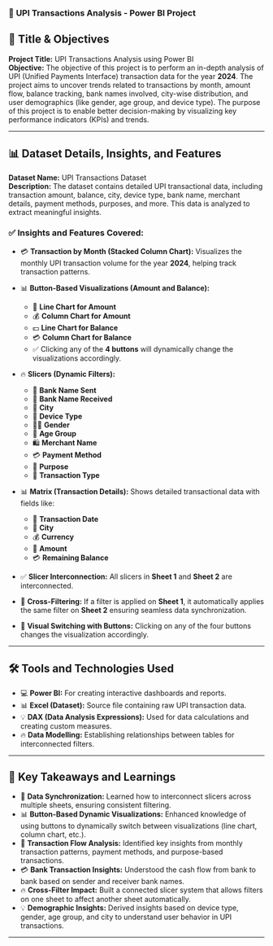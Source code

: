 
### 🏦 **UPI Transactions Analysis - Power BI Project**

## 🎯 **Title & Objectives**
**Project Title:** UPI Transactions Analysis using Power BI  
**Objective:**  The objective of this project is to perform an in-depth analysis of UPI (Unified Payments Interface) transaction data for the year **2024**. The project aims to uncover trends related to transactions by month, amount flow, balance tracking, bank names involved, city-wise distribution, and user demographics (like gender, age group, and device type). The purpose of this project is to enable better decision-making by visualizing key performance indicators (KPIs) and trends.

---

## 📊 **Dataset Details, Insights, and Features**
**Dataset Name:** UPI Transactions Dataset  
**Description:** The dataset contains detailed UPI transactional data, including transaction amount, balance, city, device type, bank name, merchant details, payment methods, purposes, and more. This data is analyzed to extract meaningful insights.

### ✅ **Insights and Features Covered:**
 
  - 💳 **Transaction by Month (Stacked Column Chart):** Visualizes the monthly UPI transaction volume for the year **2024**, helping track transaction patterns.
  - 📊 **Button-Based Visualizations (Amount and Balance):**
    - 💸 **Line Chart for Amount**
    - 💰 **Column Chart for Amount**
    - 💵 **Line Chart for Balance**
    - 💳 **Column Chart for Balance**
    - ✅ Clicking any of the **4 buttons** will dynamically change the visualizations accordingly.
  - 🔥 **Slicers (Dynamic Filters):**  
    - 📌 **Bank Name Sent**
    - 🏦 **Bank Name Received**
    - 🌆 **City**
    - 📱 **Device Type**
    - 👩‍💼 **Gender**
    - 🎂 **Age Group**
    - 🛍 **Merchant Name**
    - 💳 **Payment Method**
    - 🎯 **Purpose**
    - 🔄 **Transaction Type**
  - 📊 **Matrix (Transaction Details):** 
     Shows detailed transactional data with fields like:
      - 📅 **Transaction Date**
      - 🌆 **City**
      - 💰 **Currency**
      - 💸 **Amount**
      - 💳 **Remaining Balance**
 
  - ✅ **Slicer Interconnection:** All slicers in **Sheet 1** and **Sheet 2** are interconnected.  
  - 🔄 **Cross-Filtering:** If a filter is applied on **Sheet 1**, it automatically applies the same filter on **Sheet 2** ensuring seamless data synchronization.
  - 🎨 **Visual Switching with Buttons:** Clicking on any of the four buttons changes the visualization accordingly.

---

## 🛠 **Tools and Technologies Used**
- 💻 **Power BI:** For creating interactive dashboards and reports.
- 📊 **Excel (Dataset):** Source file containing raw UPI transaction data.
- 💡 **DAX (Data Analysis Expressions):** Used for data calculations and creating custom measures.
- 🔥 **Data Modelling:** Establishing relationships between tables for interconnected filters.

---

## 💎 **Key Takeaways and Learnings**
- 💬 **Data Synchronization:** Learned how to interconnect slicers across multiple sheets, ensuring consistent filtering.
- 📊 **Button-Based Dynamic Visualizations:** Enhanced knowledge of using buttons to dynamically switch between visualizations (line chart, column chart, etc.).
- 🏦 **Transaction Flow Analysis:** Identified key insights from monthly transaction patterns, payment methods, and purpose-based transactions.
- 💳 **Bank Transaction Insights:** Understood the cash flow from bank to bank based on sender and receiver bank names.
- 🔥 **Cross-Filter Impact:** Built a connected slicer system that allows filters on one sheet to affect another sheet automatically.
- 💡 **Demographic Insights:** Derived insights based on device type, gender, age group, and city to understand user behavior in UPI transactions.

---

